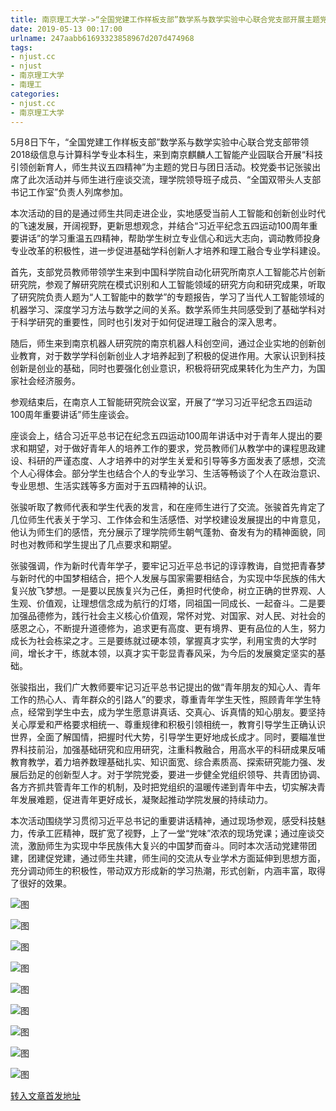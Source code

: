 ```yaml
---
title: 南京理工大学->“全国党建工作样板支部”数学系与数学实验中心联合党支部开展主题党日活动 | njust.cc
date: 2019-05-13 00:17:00
urlname: 247aabb61693323858967d207d474968
tags: 
- njust.cc
- njust
- 南京理工大学
- 南理工
categories:
- njust.cc
- 南京理工大学
---
```



5月8日下午，“全国党建工作样板支部”数学系与数学实验中心联合党支部带领2018级信息与计算科学专业本科生，来到南京麒麟人工智能产业园联合开展“科技引领创新育人，师生共议五四精神”为主题的党日与团日活动。校党委书记张骏出席了此次活动并与师生进行座谈交流，理学院领导班子成员、“全国双带头人支部书记工作室”负责人列席参加。

本次活动的目的是通过师生共同走进企业，实地感受当前人工智能和创新创业时代的飞速发展，开阔视野，更新思想观念，并结合“习近平纪念五四运动100周年重要讲话”的学习重温五四精神，帮助学生树立专业信心和远大志向，调动教师投身专业改革的积极性，进一步促进基础学科创新人才培养和理工融合专业学科建设。

首先，支部党员教师带领学生来到中国科学院自动化研究所南京人工智能芯片创新研究院，参观了解研究院在模式识别和人工智能领域的研究方向和研究成果，听取了研究院负责人题为“人工智能中的数学”的专题报告，学习了当代人工智能领域的机器学习、深度学习方法与数学之间的关系。数学系师生共同感受到了基础学科对于科学研究的重要性，同时也引发对于如何促进理工融合的深入思考。

随后，师生来到南京机器人研究院的南京机器人科创空间，通过企业实地的创新创业教育，对于数学学科创新创业人才培养起到了积极的促进作用。大家认识到科技创新是创业的基础，同时也要强化创业意识，积极将研究成果转化为生产力，为国家社会经济服务。

参观结束后，在南京人工智能研究院会议室，开展了“学习习近平纪念五四运动100周年重要讲话”师生座谈会。

座谈会上，结合习近平总书记在纪念五四运动100周年讲话中对于青年人提出的要求和期望，对于做好青年人的培养工作的要求，党员教师们从教学中的课程思政建设、科研的严谨态度、人才培养中的对学生关爱和引导等多方面发表了感想，交流个人心得体会。部分学生也结合个人的专业学习、生活等畅谈了个人在政治意识、专业思想、生活实践等多方面对于五四精神的认识。

张骏听取了教师代表和学生代表的发言，和在座师生进行了交流。张骏首先肯定了几位师生代表关于学习、工作体会和生活感悟、对学校建设发展提出的中肯意见，他认为师生们的感悟，充分展示了理学院师生朝气蓬勃、奋发有为的精神面貌，同时也对教师和学生提出了几点要求和期望。

张骏强调，作为新时代青年学子，要牢记习近平总书记的谆谆教诲，自觉把青春梦与新时代的中国梦相结合，把个人发展与国家需要相结合，为实现中华民族的伟大复兴放飞梦想。一是要以民族复兴为己任，勇担时代使命，树立正确的世界观、人生观、价值观，让理想信念成为航行的灯塔，同祖国一同成长、一起奋斗。二是要加强品德修为，践行社会主义核心价值观，常怀对党、对国家、对人民、对社会的感恩之心，不断提升道德修为，追求更有高度、更有境界、更有品位的人生，努力成长为社会栋梁之才。三是要练就过硬本领，掌握真才实学，利用宝贵的大学时间，增长才干，练就本领，以真才实干彰显青春风采，为今后的发展奠定坚实的基础。

张骏指出，我们广大教师要牢记习近平总书记提出的做“青年朋友的知心人、青年工作的热心人、青年群众的引路人”的要求，尊重青年学生天性，照顾青年学生特点，经常到学生中去，成为学生愿意讲真话、交真心、诉真情的知心朋友。要坚持关心厚爱和严格要求相统一、尊重规律和积极引领相统一，教育引导学生正确认识世界，全面了解国情，把握时代大势，引导学生更好地成长成才。同时，要瞄准世界科技前沿，加强基础研究和应用研究，注重科教融合，用高水平的科研成果反哺教育教学，着力培养数理基础扎实、知识面宽、综合素质高、探索研究能力强、发展后劲足的创新型人才。对于学院党委，要进一步健全党组织领导、共青团协调、各方齐抓共管青年工作的机制，及时把党组织的温暖传递到青年中去，切实解决青年发展难题，促进青年更好成长，凝聚起推动学院发展的持续动力。

本次活动围绕学习贯彻习近平总书记的重要讲话精神，通过现场参观，感受科技魅力，传承工匠精神，既扩宽了视野，上了一堂“党味”浓浓的现场党课；通过座谈交流，激励师生为实现中华民族伟大复兴的中国梦而奋斗。同时本次活动党建带团建，团建促党建，通过师生共建，师生间的交流从专业学术方面延伸到思想方面，充分调动师生的积极性，带动双方形成新的学习热潮，形式创新，内涵丰富，取得了很好的效果。



![图](http://zs.njust.edu.cn/_upload/article/images/fe/ce/519241e2418890205a6b2fdb3cb5/3e690007-157b-4252-aacf-8358e95557ad.jpg)

![图](http://zs.njust.edu.cn/_upload/article/images/fe/ce/519241e2418890205a6b2fdb3cb5/deab0b92-2343-4563-b48f-328be1c03eaa.jpg)

![图](http://zs.njust.edu.cn/_upload/article/images/fe/ce/519241e2418890205a6b2fdb3cb5/b7607982-968c-4519-ab3e-c3af57c5e2fc.jpg)

![图](http://zs.njust.edu.cn/_upload/article/images/fe/ce/519241e2418890205a6b2fdb3cb5/b05b1777-7bbc-49b2-be45-908e23eb366e.jpg)

![图](http://zs.njust.edu.cn/_upload/article/images/fe/ce/519241e2418890205a6b2fdb3cb5/52dfd6a8-92b9-469f-92d9-e136a7b12c35.jpg)

![图](http://zs.njust.edu.cn/_upload/article/images/fe/ce/519241e2418890205a6b2fdb3cb5/dab6b387-00fe-48a7-98b8-a68ba335d05c.jpg)

![图](http://zs.njust.edu.cn/_upload/article/images/fe/ce/519241e2418890205a6b2fdb3cb5/ece887df-2432-429a-84c9-2dae1e4cccec.jpg)

![图](http://zs.njust.edu.cn/_upload/article/images/fe/ce/519241e2418890205a6b2fdb3cb5/a3c93dbd-e27c-45dc-8a83-d2457bbef503.jpg)

![图](http://zs.njust.edu.cn/_upload/article/images/fe/ce/519241e2418890205a6b2fdb3cb5/39a3e8d1-2393-4e73-9e76-afeab0462c15.jpg)

[转入文章首发地址](http://zs.njust.edu.cn/11/31/c4621a201009/page.htm)